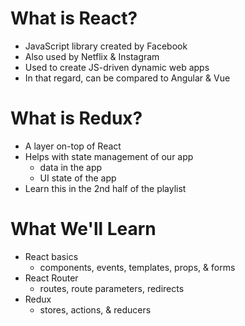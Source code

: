 # What is React?
* JavaScript library created by Facebook
* Also used by Netflix & Instagram
* Used to create JS-driven dynamic web apps
* In that regard, can be compared to Angular & Vue

# What is Redux?
* A layer on-top of React
* Helps with state management of our app
  * data in the app
  * UI state of the app
* Learn this in the 2nd half of the playlist  

# What We'll Learn
* React basics
  * components, events, templates, props, & forms
* React Router
  * routes, route parameters, redirects
* Redux
  * stores, actions, & reducers    